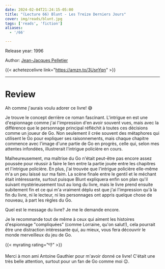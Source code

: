 ```yaml
---
date: 2024-02-04T21:24:15-05:00
title: "(Lecture 66) Blunt - Les Treize Derniers Jours"
cover: img/reads/blunt.jpg
tags: ['reads', 'fiction']
aliases:
  - '/66'

---
```


Release year: 1996

Author: [Jean-Jacques Pelletier](http://jeanjacquespelletier.com/)

{{< achetezcelivre link="https://amzn.to/3UsnYqn" >}}

---

# Review

Ah comme j'aurais voulu adorer ce livre! :sweat_smile:

Je trouve le concept derrière ce roman fascinant. L'intrigue en est une
d'espionnage comme j'ai l'impression d'en avoir souvent vues, mais avec
la différence que le personnage principal réfléchit à toutes ces
décisions comme un joueur de Go. Non seulement il crée souvent des
métaphores qui utilisent le Go pour expliquer ses raisonnements, mais
chaque chapitre commence avec l'image d'une partie de Go en progrès,
celle qui, selon mes attentes infondées, illustrerait l'intrigue
policière en cours.

Malheureusement, ma maîtrise du Go n'était peut-être pas encore assez
poussée pour réussir à faire le lien entre la partie jouée entre les
chapitres et l'intrigue policière. En plus, j'ai trouvée que l'intrigue
policière elle-même m'a un peu laissé sur ma faim. La scène finale entre
le gentil et le méchant était intéressante, surtout puisque Blunt
expliquera enfin son plan qu'il suivant mystérieusement tout au long du
livre, mais le livre prend ensuite subitement fin et ce qui m'a vraiment
déplu est que j'ai l'impression qu'à la fin du livre, ni le lecteur, ni
les personnages ont appris quelque chose de nouveau, à part les règles
du Go.

Quel est le message du livre? Je me le demande encore.

Je le recommande tout de même à ceux qui aiment les histoires
d'espionnage "compliquées" (comme Lorraine, qu'on salut!), cela pourrait
être une distraction intéressante qui, au mieux, vous fera découvrir le
monde merveilleux du jeu de Go.

{{< myrating rating="👎" >}}

Merci à mon ami Antoine Gauthier pour m'avoir donné ce livre! C'était
une très belle attention, surtout pour un fan de Go comme moi :wink:.
